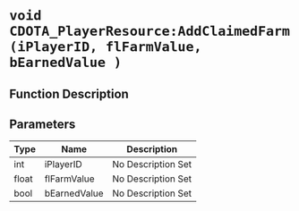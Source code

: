 # `void CDOTA_PlayerResource:AddClaimedFarm(iPlayerID, flFarmValue, bEarnedValue )`
## Function Description

## Parameters
Type|Name|Description
--|--|--
int|iPlayerID|No Description Set
float|flFarmValue|No Description Set
bool|bEarnedValue|No Description Set
